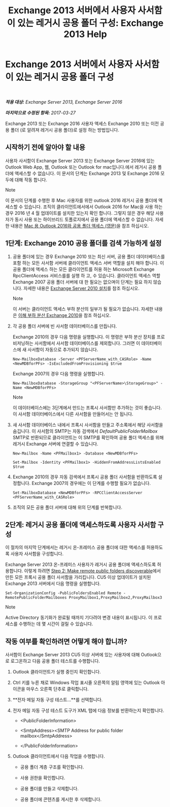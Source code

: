 ﻿---
title: 'Exchange 2013 서버에서 사용자 사서함이 있는 레거시 공용 폴더 구성: Exchange 2013 Help'
TOCTitle: Exchange 2013 서버에서 사용자 사서함이 있는 레거시 공용 폴더 구성
ms:assetid: 1d5ca19e-696e-4054-a634-15dd34d952b7
ms:mtpsurl: https://technet.microsoft.com/ko-kr/library/Dn690134(v=EXCHG.150)
ms:contentKeyID: 62281151
ms.date: 05/22/2018
mtps_version: v=EXCHG.150
ms.translationtype: MT
---

# Exchange 2013 서버에서 사용자 사서함이 있는 레거시 공용 폴더 구성

 

_**적용 대상:** Exchange Server 2013, Exchange Server 2016_

_**마지막으로 수정된 항목:** 2017-03-27_

Exchange 2013 또는 Exchange 2016 사용자 액세스 Exchange 2010 또는 이전 공용 폴더 (로 알려져 레거시 공용 폴더)로 설정 하는 방법입니다.

## 시작하기 전에 알아야 할 내용

사용자 사서함이 Exchange Server 2013 또는 Exchange Server 2016에 있는 Outlook Web App, 웹, Outlook 또는 Outlook for mac입니다.에서 레거시 공용 폴더에 액세스할 수 없습니다. 이 문서의 단계는 Exchange 2013 및 Exchange 2016 모두에 대해 작동 합니다.


> [!NOTE]
> 이 문서의 단계를 수행한 후 Mac 사용자를 위한 outlook 2016 레거시 공용 폴더에 액세스할 수 있습니다. 조직의 클라이언트에서에서 Outlook 2016 for Mac을 사용 하는 경우 2016 년 4 월 업데이트를 설치한 있는지 확인 합니다. 그렇지 않은 경우 해당 사용자가 동시 사용 또는 하이브리드 토폴로지에서 공용 폴더에 액세스할 수 없습니다. 자세한 내용은 <A href="accessing-public-folders-with-outlook-2016-for-mac-exchange-2013-help.md">Mac 용 Outlook 2016와 공용 폴더 액세스 (영문)</A>을 참조 하십시오.



## 1단계: Exchange 2010 공용 폴더를 검색 가능하게 설정

1.  공용 폴더에 있는 경우 Exchange 2010 또는 최신 서버, 공용 폴더 데이터베이스를 포함 하는 모든 사서함 서버에 클라이언트 액세스 서버 역할을 설치 해야 합니다. 이 공용 폴더에 액세스 하는 모든 클라이언트를 허용 하는 Microsoft Exchange RpcClientAccess 서비스를를 실행 하 고, 수 있습니다. 클라이언트 액세스 역할 Exchange 2007 공용 폴더 서버에 대 한 필요는 없으며이 단계는 필요 하지 않습니다. 자세한 내용은 [Exchange Server 2010 설치](install-exchange-2013-using-the-setup-wizard-exchange-2013-help.md)를 참조 하십시오.
    

    > [!NOTE]
    > 이 서버는 클라이언트 액세스 부하 분산의 일부가 될 필요가 없습니다. 자세한 내용은 <A href="https://technet.microsoft.com/en-us/library/ff625247(v=exchg.141).aspx">이해 부하 분산 Exchange 2010</A>을 참조 하십시오.



2.  각 공용 폴더 서버에 빈 사서함 데이터베이스를 만듭니다.
    
    Exchange 2010의 경우 다음 명령을 실행합니다. 이 명령은 부하 분산 장치를 프로비저닝하는 사서함에서 사서함 데이터베이스를 제외합니다. 그러면 이 데이터베이스에 새 사서함이 자동으로 추가되지 않습니다.
    
        New-MailboxDatabase -Server <PFServerName_with_CASRole> -Name <NewMDBforPFs> -IsExcludedFromProvisioning $true 
    
    Exchange 2007의 경우 다음 명령을 실행합니다.
    
        New-MailboxDatabase -StorageGroup "<PFServerName>\StorageGroup>" -Name <NewMDBforPFs>
    

    > [!NOTE]
    > 이 데이터베이스에는 3단계에서 만드는 프록시 사서함만 추가하는 것이 좋습니다. 이 사서함 데이터베이스에서 다른 사서함을 만들어서는 안 됩니다.



3.  새 사서함 데이터베이스 내에서 프록시 사서함을 만들고 주소록에서 해당 사서함을 숨깁니다. 이 사서함의 SMTP는 자동 검색에서 *DefaultPublicFolderMailbox* SMTP로 반환되므로 클라이언트는 이 SMTP를 확인하여 공용 폴더 액세스를 위해 레거시 Exchange 서버에 연결할 수 있습니다.
    
        New-Mailbox -Name <PFMailbox1> -Database <NewMDBforPFs> 
    
        Set-Mailbox -Identity <PFMailbox1> -HiddenFromAddressListsEnabled $true

4.  Exchange 2010의 경우 자동 검색에서 프록시 공용 폴더 사서함을 반환하도록 설정합니다. Exchange 2007의 경우에는 이 단계를 수행할 필요가 없습니다.
    
        Set-MailboxDatabase <NewMDBforPFs> -RPCClientAccessServer <PFServerName_with_CASRole>

5.  조직의 모든 공용 폴더 서버에 대해 위의 단계를 반복합니다.

## 2단계: 레거시 공용 폴더에 액세스하도록 사용자 사서함 구성

이 절차의 마지막 단계에서는 레거시 온-프레미스 공용 폴더에 대한 액세스를 허용하도록 사용자 사서함을 구성합니다.

Exchange Server 2013 온-프레미스 사용자가 레거시 공용 폴더에 액세스하도록 허용합니다. 이렇게 하려면 [Step 2: Make remote public folders discoverable](configure-legacy-on-premises-public-folders-for-a-hybrid-deployment-exchange-2013-help.md)에서 만든 모든 프록시 공용 폴더 사서함을 가리킵니다. CU5 이상 업데이트가 설치된 Exchange 2013 서버에서 다음 명령을 실행합니다.

    Set-OrganizationConfig -PublicFoldersEnabled Remote -RemotePublicFolderMailboxes ProxyMailbox1,ProxyMailbox2,ProxyMailbox3


> [!NOTE]
> Active Directory 동기화가 완료될 때까지 기다려야 변경 내용이 표시됩니다. 이 프로세스를 수행하는 데 몇 시간이 걸릴 수 있습니다.



## 작동 여부를 확인하려면 어떻게 해야 합니까?

사서함이 Exchange Server 2013 CU5 이상 서버에 있는 사용자에 대해 Outlook으로 로그온하고 다음 공용 폴더 테스트를 수행합니다.

1.  Outlook 클라이언트가 실행 중인지 확인합니다.

2.  Ctrl 키를 누른 채로 Windows 작업 표시줄 오른쪽의 알림 영역에 있는 Outlook 아이콘을 마우스 오른쪽 단추로 클릭합니다.

3.  **전자 메일 자동 구성 테스트...**를 선택합니다.

4.  전자 메일 자동 구성 테스트 도구가 XML 탭에 다음 정보를 반환하는지 확인합니다.
    
      - \<PublicFolderInformation\>
    
      - \<SmtpAddress\>\<SMTP Address for public folder mailbox\</SmtpAddress\>
    
      - \</PublicFolderInformation\>

5.  Outlook 클라이언트에서 다음 작업을 수행합니다.
    
      - 공용 폴더 계층 구조를 확인합니다.
    
      - 사용 권한을 확인합니다.
    
      - 공용 폴더를 만들고 삭제합니다.
    
      - 공용 폴더에 콘텐츠를 게시한 후 삭제합니다.

